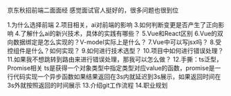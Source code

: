 京东秋招前端二面面经
感觉面试官人挺好的，很多问题也很到位
	
1.为什么选择前端
2.项目相关，ai对前端的影响
3.如何判断变更是否产生了正向影响
4.了解什么ai的新兴技术，具体的实践有哪些？
5.Vue和React区别
6.Vue的双向数据绑定是怎么实现的？V-model实际上是什么？
7.Vue中可以写jsx吗？
8.受控组件是什么？如何实现？
9.如何进行技术选型？
10.项目中如何进行错误处理？
11.如果我不想跳转到路由来进行错误处理，那我可以怎么做？
12.手撕：ts泛型，Promise相关
ts是获得一个对象类型中指定类型对应value的函数，promise是一行代码实现一个异步函数如果结果返回在3s内就延迟到3s展示，如果返回时间在3s外就按照返回的时间展示
13.介绍git工作流程
14.职业规划
